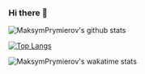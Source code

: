 ### Hi there 👋

![MaksymPrymierov's github stats](https://github-readme-stats.vercel.app/api?username=MaksymPrymierov&show_icons=true&theme=transparent)

[![Top Langs](https://github-readme-stats.vercel.app/api/top-langs/?username=MaksymPrymierov&layout=donut)](https://github.com/anuraghazra/github-readme-stats)

![MaksymPrymierov's wakatime stats](https://github-readme-stats.vercel.app/api/wakatime?username=MaksymPrymierov)
